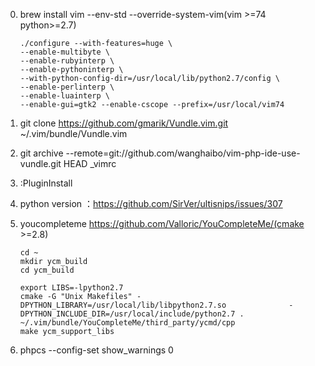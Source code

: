 0. brew install vim --env-std --override-system-vim(vim >=74 python>=2.7)
    ```Shell
    ./configure --with-features=huge \  
    --enable-multibyte \  
    --enable-rubyinterp \  
    --enable-pythoninterp \  
    --with-python-config-dir=/usr/local/lib/python2.7/config \  
    --enable-perlinterp \  
    --enable-luainterp \  
    --enable-gui=gtk2 --enable-cscope --prefix=/usr/local/vim74
    ```
    
1. git clone https://github.com/gmarik/Vundle.vim.git ~/.vim/bundle/Vundle.vim
2. git archive --remote=git://github.com/wanghaibo/vim-php-ide-use-vundle.git HEAD _vimrc
3. :PluginInstall
4. python version ：https://github.com/SirVer/ultisnips/issues/307
5. youcompleteme https://github.com/Valloric/YouCompleteMe/(cmake >=2.8)
    ```Shell
    cd ~
    mkdir ycm_build
    cd ycm_build
    
    export LIBS=-lpython2.7  
    cmake -G "Unix Makefiles" -DPYTHON_LIBRARY=/usr/local/lib/libpython2.7.so              -DPYTHON_INCLUDE_DIR=/usr/local/include/python2.7 . ~/.vim/bundle/YouCompleteMe/third_party/ycmd/cpp
    make ycm_support_libs
    ```
    
6. phpcs --config-set show_warnings 0 

